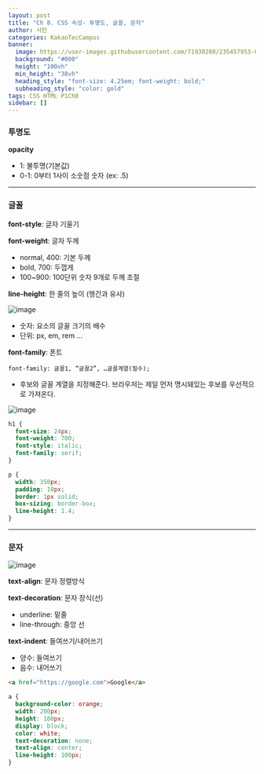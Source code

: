```yaml
---
layout: post
title: "Ch 8. CSS 속성- 투명도, 글꼴, 문자"
author: 사탄
categories: KakaoTecCampus
banner:
  image: https://user-images.githubusercontent.com/71930280/235457953-00a690db-fe0c-4bb1-b77f-07c2d35301a9.png
  background: "#000"
  height: "100vh"
  min_height: "38vh"
  heading_style: "font-size: 4.25em; font-weight: bold;"
  subheading_style: "color: gold"
tags: CSS HTML P1Ch8
sidebar: []
---
```


### 투명도

**opacity**

- 1: 불투명(기본값)
- 0-1: 0부터 1사이 소숫점 숫자 (ex: .5)

---

### 글꼴

**font-style**: 글자 기울기

**font-weight**: 글자 두께

- normal, 400: 기본 두께
- bold, 700: 두껍게
- 100~900: 100단위 숫자 9개로 두께 조절

**line-height**: 한 줄의 높이 (행간과 유사)

![image](https://user-images.githubusercontent.com/71930280/235458984-ba0e595a-a362-4395-b7bb-038c45e76713.png)

- 숫자: 요소의 글꼴 크기의 배수
- 단위: px, em, rem …

**font-family**: 폰트

`font-family: 글꼴1, “글꼴2”, …글꼴계열(필수);`

- 후보와 글꼴 계열을 지정해준다. 브라우저는 제일 먼저 명시돼있는 후보를 우선적으로 가져온다.

![image](https://user-images.githubusercontent.com/71930280/235458999-5d16b285-31d2-4a6b-8285-930ecffc5763.png)

```css
h1 {
  font-size: 24px;
  font-weight: 700;
  font-style: italic;
  font-family: serif;
}

p {
  width: 350px;
  padding: 10px;
  border: 1px solid;
  box-sizing: border-box;
  line-height: 1.4;
}
```

---

### 문자

![image](https://user-images.githubusercontent.com/71930280/235459284-41f9a49e-00b5-4f55-82c8-4ed24016fe87.png)

**text-align**: 문자 정렬방식

**text-decoration**: 문자 장식(선)

- underline: 밑줄
- line-through: 중앙 선

**text-indent**: 들여쓰기/내어쓰기

- 양수: 들여쓰기
- 음수: 내어쓰기

```html
<a href="https://google.com">Google</a>
```

```css
a {
  background-color: orange;
  width: 200px;
  height: 100px;
  display: block;
  color: white;
  text-decoration: none;
  text-align: center;
  line-height: 100px;
}
```
